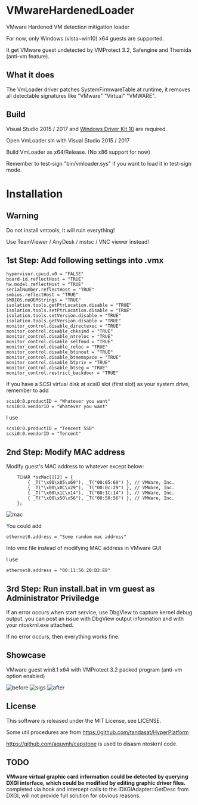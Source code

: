 # VMwareHardenedLoader
VMware Hardened VM detection mitigation loader

For now, only Windows (vista~win10) x64 guests are supported.

It get VMware guest undetected by VMProtect 3.2, Safengine and Themida (anti-vm feature).

## What it does

The VmLoader driver patches SystemFirmwareTable at runtime, it removes all detectable signatures like "VMware" "Virtual" "VMWARE".

## Build

Visual Studio 2015 / 2017 and [Windows Driver Kit 10](https://docs.microsoft.com/zh-cn/windows-hardware/drivers/download-the-wdk) are required.

Open VmLoader.sln with Visual Studio 2015 / 2017

Build VmLoader as x64/Release. (No x86 support for now)

Remember to test-sign "bin/vmloader.sys" if you want to load it in test-sign mode.

# Installation

## Warning

Do not install vmtools, it will ruin everything!

Use TeamViewer / AnyDesk / mstsc / VNC viewer instead!

## 1st Step: Add following settings into .vmx

```
hypervisor.cpuid.v0 = "FALSE"
board-id.reflectHost = "TRUE"
hw.model.reflectHost = "TRUE"
serialNumber.reflectHost = "TRUE"
smbios.reflectHost = "TRUE"
SMBIOS.noOEMStrings = "TRUE"
isolation.tools.getPtrLocation.disable = "TRUE"
isolation.tools.setPtrLocation.disable = "TRUE"
isolation.tools.setVersion.disable = "TRUE"
isolation.tools.getVersion.disable = "TRUE"
monitor_control.disable_directexec = "TRUE"
monitor_control.disable_chksimd = "TRUE"
monitor_control.disable_ntreloc = "TRUE"
monitor_control.disable_selfmod = "TRUE"
monitor_control.disable_reloc = "TRUE"
monitor_control.disable_btinout = "TRUE"
monitor_control.disable_btmemspace = "TRUE"
monitor_control.disable_btpriv = "TRUE"
monitor_control.disable_btseg = "TRUE"
monitor_control.restrict_backdoor = "TRUE"
```

If you have a SCSI virtual disk at scsi0 slot (first slot) as your system drive, remember to add

```
scsi0:0.productID = "Whatever you want"
scsi0:0.vendorID = "Whatever you want"
```

I use
```
scsi0:0.productID = "Tencent SSD"
scsi0:0.vendorID = "Tencent"
```

## 2nd Step: Modify MAC address

Modify guest's MAC address to whatever except below:
```
	TCHAR *szMac[][2] = {
		{ _T("\x00\x05\x69"), _T("00:05:69") }, // VMWare, Inc.
		{ _T("\x00\x0C\x29"), _T("00:0c:29") }, // VMWare, Inc.
		{ _T("\x00\x1C\x14"), _T("00:1C:14") }, // VMWare, Inc.
		{ _T("\x00\x50\x56"), _T("00:50:56") },	// VMWare, Inc.
	};
```

![mac](https://github.com/hzqst/VmwareHardenedLoader/raw/master/img/4.png)

You could add

```
ethernet0.address = "Some random mac address"
```
Into vmx file instead of modifying MAC address in VMware GUI

I use

```
ethernet0.address = "00:11:56:20:D2:E8"
```

## 3rd Step: Run install.bat in vm guest as Administrator Priviledge

If an error occurs when start service, use DbgView to capture kernel debug output. you can post an issue with DbgView output information and with your ntoskrnl.exe attached.

If no error occurs, then everything works fine.

## Showcase

VMware guest win8.1 x64 with VMProtect 3.2 packed program (anti-vm option enabled)

![before](https://github.com/hzqst/VmwareHardenedLoader/raw/master/img/1.png)
![sigs](https://github.com/hzqst/VmwareHardenedLoader/raw/master/img/2.png)
![after](https://github.com/hzqst/VmwareHardenedLoader/raw/master/img/3.png)

## License
This software is released under the MIT License, see LICENSE.

Some util procedures are from https://github.com/tandasat/HyperPlatform

https://github.com/aquynh/capstone is used to disasm ntoskrnl code.

## TODO

**VMware virtual graphic card information could be detected by querying DXGI interface, which could be modified by editing graphic driver files.**
completed via hook and intercept calls to the IDXGIAdapter::GetDesc from DXGI, will not provide full solution for obvious reasons.

